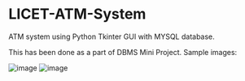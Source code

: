 # LICET-ATM-System
ATM system using Python Tkinter GUI with MYSQL database.

This has been done as a part of DBMS Mini Project.
Sample images:

![image](https://user-images.githubusercontent.com/76395721/175562543-92d4e32e-cb3a-4562-b4fd-355131e4808a.png)
![image](https://user-images.githubusercontent.com/76395721/175562886-2ee78bab-91ce-493d-b024-1fc681edbe69.png)


